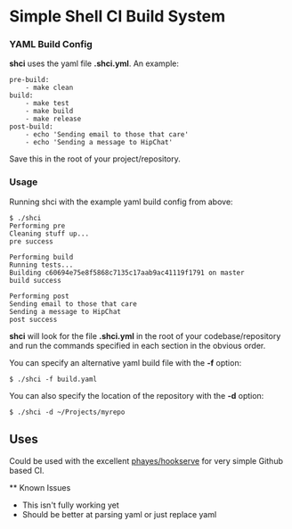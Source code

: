 # Simple Shell CI Build System

### YAML Build Config

**shci** uses the yaml file **.shci.yml**. An example:

	pre-build:
    	- make clean
	build:
    	- make test
    	- make build
	    - make release
	post-build:
	    - echo 'Sending email to those that care'
	    - echo 'Sending a message to HipChat'

Save this in the root of your project/repository.

### Usage

Running shci with the example yaml build config from above:

	$ ./shci
	Performing pre
	Cleaning stuff up...
	pre success
	
	Performing build
	Running tests...
	Building c60694e75e8f5868c7135c17aab9ac41119f1791 on master
	build success
	
	Performing post
	Sending email to those that care
	Sending a message to HipChat
	post success

**shci** will look for the file **.shci.yml** in the root of your codebase/repository and run the commands specified in each section in the obvious order.

You can specify an alternative yaml build file with the **-f** option:

	$ ./shci -f build.yaml

You can also specify the location of the repository with the **-d** option:

	$ ./shci -d ~/Projects/myrepo

## Uses

Could be used with the excellent [phayes/hookserve](https://github.com/phayes/hookserve) for very simple Github based CI.

** Known Issues

- This isn't fully working yet
- Should be better at parsing yaml or just replace yaml
